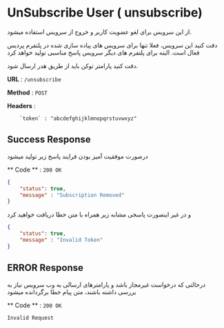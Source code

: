 # UnSubscribe User ( unsubscribe)

از این سرویس برای لغو عضویت کاربر و خروج از سرویس استفاده میشود.

دقت کنید این سرویس، فعلا تنها برای سرویس های پیاده سازی شده در پلتفرم پردیس فعال است. البته برای پلتفرم های دیگر سرویس پاسخ مناسبی تولید خواهد کرد

دقت کنید پارامتر توکن باید از طریق هدر ارسال شود.


**URL** : `/unsubscribe`


**Method** : `POST`


**Headers** : 

        `token` : "abcdefghijklmnopqrstuvwxyz"


## Success Response

درصورت موفقیت آمیز بودن فرایند پاسخ زیر تولید میشود

** Code ** : `200 OK`


```json
{
    "status": true,
    "message" : "Subscription Removed"
}
```

و در غیر اینصورت پاسخی مشابه زیر همراه با متن خطا دریافت خواهید کرد


```json
{
    "status": true,
    "message" : "Invalid Token"
}
```

## ERROR Response

درحالتی که درخواست غیرمجاز باشد و پارامترهای ارسالی به وب سرویس نیاز به بررسی داشته باشند، متن پیام خطا برگردانده میشود

** Code ** : `200 OK`

`Invalid Request`
